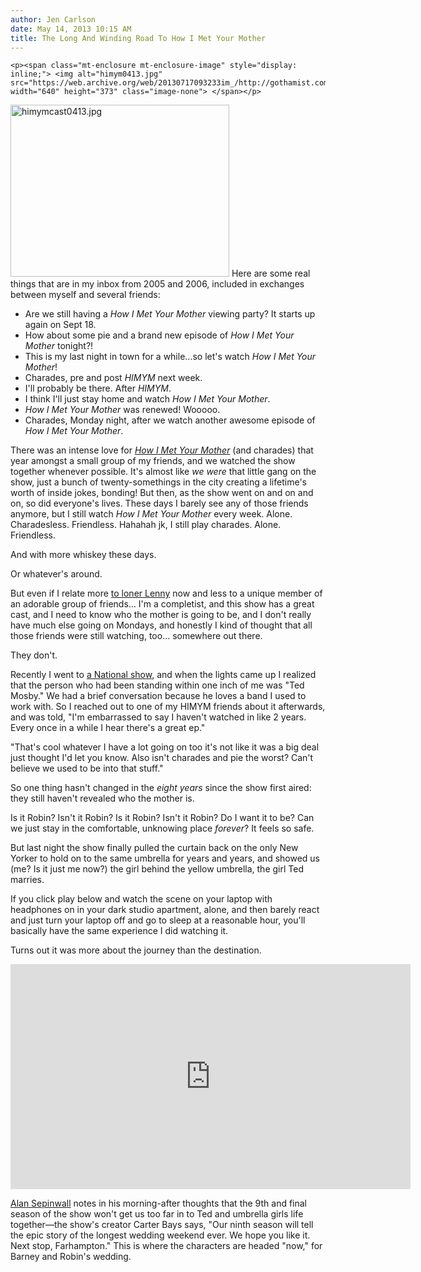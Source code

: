 ```yaml
---
author: Jen Carlson
date: May 14, 2013 10:15 AM
title: The Long And Winding Road To How I Met Your Mother
---
```



	
	
	
	<p><span class="mt-enclosure mt-enclosure-image" style="display: inline;"> <img alt="himym0413.jpg" src="https://web.archive.org/web/20130717093233im_/http://gothamist.com/attachments/arts_jen/himym0413.jpg" width="640" height="373" class="image-none"> </span></p>

<p><span class="mt-enclosure mt-enclosure-image" style="display: inline;"> <img alt="himymcast0413.jpg" src="https://web.archive.org/web/20130717093233im_/http://gothamist.com/attachments/arts_jen/himymcast0413.jpg" width="350" height="275" class="image-right"> </span>Here are some real things that are in my inbox from 2005 and 2006, included in exchanges between myself and several friends:</p><ul><li>Are we still having a<em> How I Met Your Mother</em> viewing party? It starts up again on Sept 18.<br>
</li><li>How about some pie and a brand new episode of <em>How I Met Your Mother</em> tonight?!<br>
</li><li>This is my last night in town for a while...so let&apos;s watch <em>How I Met Your Mother</em>!<br>
</li><li>Charades, pre and post <em>HIMYM</em> next week.<br>
</li><li>I&apos;ll probably be there. After <em>HIMYM</em>.<br>
</li><li>I think I&apos;ll just stay home and watch <em>How I Met Your Mother</em>.<br>
</li><li><em>How I Met Your Mother</em> was renewed! Wooooo.<br>
</li><li>Charades, Monday night, after we watch another awesome episode of <em>How I Met Your Mother</em>.</li></ul><p></p>

<p>There was an intense love for <a href="https://web.archive.org/web/20130717093233/http://gothamist.com/tags/howimetyourmother"><em>How I Met Your Mother</em></a> (and charades) that year amongst a small group of my friends, and we watched the show together whenever possible. It&apos;s almost like <em>we were</em> that little gang on the show, just a bunch of twenty-somethings in the city creating a lifetime&apos;s worth of inside jokes, bonding! But then, as the show went on and on and on, so did everyone&apos;s lives. These days I barely see any of those friends anymore, but I still watch <em>How I Met Your Mother</em> every week. Alone. Charadesless. Friendless. Hahahah jk, I still play charades. Alone. Friendless. </p>

<p>And with more whiskey these days.</p>

<p>Or whatever&apos;s around.</p>

<p>But even if I relate more <a href="https://web.archive.org/web/20130717093233/http://www.youtube.com/watch?v=NPwyyjtxlzU">to loner Lenny</a> now and less to a unique member of an adorable group of friends... I&apos;m a completist, and this show has a great cast, and I need to know who the mother is going to be, and I don&apos;t really have much else going on Mondays, and honestly I kind of thought that all those friends were still watching, too... somewhere out there. </p>

<p>They don&apos;t.</p>

<p>Recently I went to <a href="https://web.archive.org/web/20130717093233/http://gothamist.com/2013/04/18/photos_videos_the_national_open_tri.php#photo-1">a National show</a>, and when the lights came up I realized that the person who had been standing within one inch of me was &quot;Ted Mosby.&quot; We had a brief conversation because he loves a band I used to work with. So I reached out to one of my HIMYM friends about it afterwards, and was told, &quot;I&apos;m embarrassed to say I haven&apos;t watched in like 2 years. Every once in a while I hear there&apos;s a great ep.&quot;</p>

<p>&quot;That&apos;s cool whatever I have a lot going on too it&apos;s not like it was a big deal just thought I&apos;d let you know. Also isn&apos;t charades and pie the worst? Can&apos;t believe we used to be into that stuff.&quot;</p>

<p>So one thing hasn&apos;t changed in the <em>eight years</em> since the show first aired: they still haven&apos;t revealed who the mother is. </p>

<p>Is it Robin? Isn&apos;t it Robin? Is it Robin? Isn&apos;t it Robin? Do I want it to be? Can we just stay in the comfortable, unknowing place <em>forever</em>? It feels so safe.</p>

<p>But last night the show finally pulled the curtain back on the only New Yorker to hold on to the same umbrella for years and years, and showed us (me? Is it just me now?) the girl behind the yellow umbrella, the girl Ted marries.</p>

<p>If you click play below and watch the scene on your laptop with headphones on in your dark studio apartment, alone, and then barely react and just turn your laptop off and go to sleep at a reasonable hour, you&apos;ll basically have the same experience I did watching it. </p>

<p>Turns out it was more about the journey than the destination.</p>

<p><iframe width="640" height="360" src="https://web.archive.org/web/20130717093233if_/http://www.youtube.com/embed/T0mronoPszI" frameborder="0" allowfullscreen></iframe></p>

<p><a href="https://web.archive.org/web/20130717093233/http://www.hitfix.com/whats-alan-watching/after-how-i-met-your-mother-finale-what-comes-next">Alan Sepinwall</a> notes in his morning-after thoughts that the 9th and final season of the show won&apos;t get us too far in to Ted and umbrella girls life together&#x2014;the show&apos;s creator Carter Bays says, &quot;Our ninth season will tell the epic story of the longest wedding weekend ever. We hope you like it. Next stop, Farhampton.&quot; This is where the characters are headed &quot;now,&quot; for Barney and Robin&apos;s wedding.</p>
	
	
	
	
	
